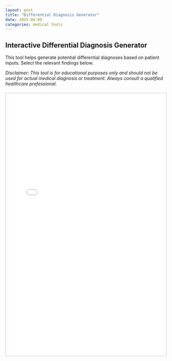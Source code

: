 ```yaml
---
layout: post
title: "Differential Diagnosis Generator"
date: 2025-04-09
categories: medical tools
---
```


## Interactive Differential Diagnosis Generator

This tool helps generate potential differential diagnoses based on patient inputs. Select the relevant findings below.

*Disclaimer: This tool is for educational purposes only and should not be used for actual medical diagnosis or treatment. Always consult a qualified healthcare professional.*

<div class="ddx-generator-container" style="border: 1px solid #ccc; padding: 10px; margin-top: 20px;">
    <iframe src="/portfolio/ddx-generator/" width="100%" height="800px" style="border:none;"></iframe>
</div>
